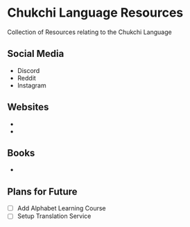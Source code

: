
# Chukchi Language Resources
Collection of Resources relating to the Chukchi Language
## Social Media
- Discord 
- Reddit
- Instagram
## Websites
 - 
 - 
## Books
- 
## Plans for Future
 - [ ] Add Alphabet Learning Course
 - [ ] Setup Translation Service
